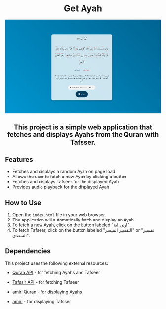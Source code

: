 <!-- # Ayat Project -->
<h1 align="center">Get Ayah</h1>

<p align="center">
  <img  src="./img/Screenshot from 2024-04-11 07-05-17.png">
</p>

<h2 align="center">This project is a simple web application that fetches and displays Ayahs from the Quran with Tafsser.</h2>

## Features

- Fetches and displays a random Ayah on page load
- Allows the user to fetch a new Ayah by clicking a button
- Fetches and displays Tafseer for the displayed Ayah
- Provides audio playback for the displayed Ayah

## How to Use

1. Open the `index.html` file in your web browser.
2. The application will automatically fetch and display an Ayah.
3. To fetch a new Ayah, click on the button labeled "ارني اية".
4. To fetch Tafseer, click on the button labeled "التفسير الميسر" or "تفسير السعدي".

## Dependencies

This project uses the following external resources:
- [Quran API](https://alquran.cloud/api) - for fetching Ayahs and Tafseer
- [Tafssir API](https://github.com/spa5k/tafsir_api) -  for fetching Tafseer

- [amiri Quran](https://fonts.google.com/specimen/Amiri+Quran?query=amir) - for displaying Ayahs
- [amiri](https://fonts.google.com/specimen/Amiri?query=amir) - for displaying Tafsser